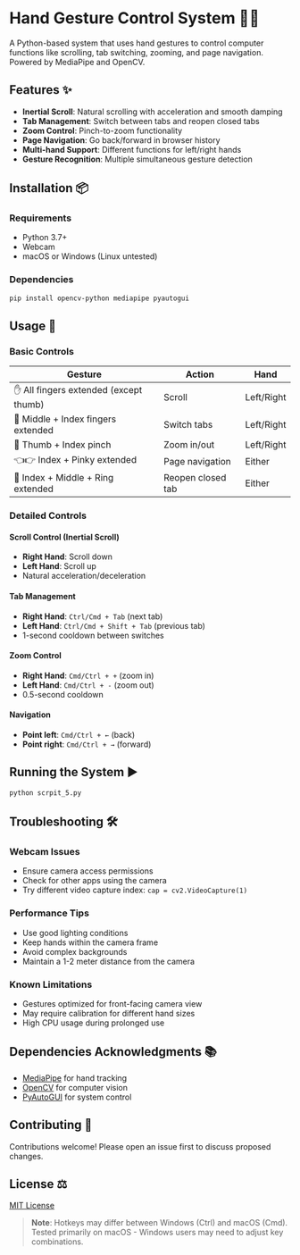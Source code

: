 # Hand Gesture Control System 🤖👋

A Python-based system that uses hand gestures to control computer functions like scrolling, tab switching, zooming, and page navigation. Powered by MediaPipe and OpenCV.


## Features ✨
- **Inertial Scroll**: Natural scrolling with acceleration and smooth damping
- **Tab Management**: Switch between tabs and reopen closed tabs
- **Zoom Control**: Pinch-to-zoom functionality
- **Page Navigation**: Go back/forward in browser history
- **Multi-hand Support**: Different functions for left/right hands
- **Gesture Recognition**: Multiple simultaneous gesture detection

## Installation 📦

### Requirements
- Python 3.7+
- Webcam
- macOS or Windows (Linux untested)

### Dependencies
```bash
pip install opencv-python mediapipe pyautogui
```

## Usage 🚀

### Basic Controls

| Gesture | Action | Hand |
|---------|--------|------|
| ✋ All fingers extended (except thumb) | Scroll | Left/Right |
| 🤟 Middle + Index fingers extended | Switch tabs | Left/Right |
| 🤏 Thumb + Index pinch | Zoom in/out | Left/Right |
| 👈👉 Index + Pinky extended  | Page navigation | Either |
| 🖖 Index + Middle + Ring extended | Reopen closed tab | Either |

### Detailed Controls

#### Scroll Control (Inertial Scroll)
- **Right Hand**: Scroll down  
- **Left Hand**: Scroll up  
- Natural acceleration/deceleration

#### Tab Management
- **Right Hand**: `Ctrl/Cmd + Tab` (next tab)
- **Left Hand**: `Ctrl/Cmd + Shift + Tab` (previous tab)
- 1-second cooldown between switches

#### Zoom Control
- **Right Hand**: `Cmd/Ctrl + +` (zoom in)
- **Left Hand**: `Cmd/Ctrl + -` (zoom out)
- 0.5-second cooldown

#### Navigation
- **Point left**: `Cmd/Ctrl + ←` (back)
- **Point right**: `Cmd/Ctrl + →` (forward)

## Running the System ▶️
```bash
python scrpit_5.py
```

## Troubleshooting 🛠️

### Webcam Issues
- Ensure camera access permissions
- Check for other apps using the camera
- Try different video capture index: `cap = cv2.VideoCapture(1)`

### Performance Tips
- Use good lighting conditions
- Keep hands within the camera frame
- Avoid complex backgrounds
- Maintain a 1-2 meter distance from the camera

### Known Limitations
- Gestures optimized for front-facing camera view
- May require calibration for different hand sizes
- High CPU usage during prolonged use

## Dependencies Acknowledgments 📚
- [MediaPipe](https://developers.google.com/mediapipe) for hand tracking
- [OpenCV](https://opencv.org/) for computer vision
- [PyAutoGUI](https://pyautogui.readthedocs.io/en/latest/) for system control

## Contributing 🤝
Contributions welcome! Please open an issue first to discuss proposed changes.

## License ⚖️
[MIT License](LICENSE)

> **Note**: Hotkeys may differ between Windows (Ctrl) and macOS (Cmd). Tested primarily on macOS - Windows users may need to adjust key combinations.
